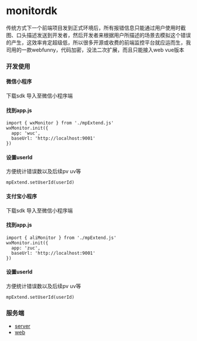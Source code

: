 # monitordk

传统方式下一个前端项目发到正式环境后，所有报错信息只能通过用户使用时截图、口头描述发送到开发者，然后开发者来根据用户所描述的场景去模拟这个错误的产生，这效率肯定超级低，所以很多开源或收费的前端监控平台就应运而生，我司用的一款webfunny，代码加密，没法二次扩展，而且只能接入web vue版本


### 开发使用

#### 微信小程序

下载sdk 导入至微信小程序端

#### 找到app.js

~~~
import { wxMonitor } from './mpExtend.js'
wxMonitor.init({
  app: 'wuc',
  baseUrl: 'http://localhost:9001'
})
~~~

#### 设置userId

方便统计错误数以及后续pv uv等

~~~
mpExtend.setUserId(userId)
~~~

#### 支付宝小程序

下载sdk 导入至微信小程序端

#### 找到app.js

~~~
import { aliMonitor } from './mpExtend.js'
wxMonitor.init({
  app: 'zuc',
  baseUrl: 'http://localhost:9001'
})
~~~

#### 设置userId

方便统计错误数以及后续pv uv等

~~~
mpExtend.setUserId(userId)
~~~

### 服务端

- [server](https://github.com/fonitor/web-servers-monitor)
- [web](https://github.com/fonitor/web-monitor-admin)